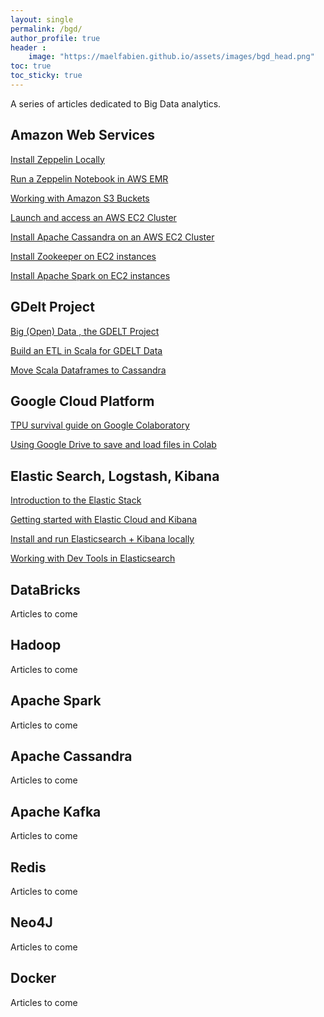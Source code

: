 ```yaml
---
layout: single
permalink: /bgd/
author_profile: true
header :
    image: "https://maelfabien.github.io/assets/images/bgd_head.png"
toc: true
toc_sticky: true
---
```


A series of articles dedicated to Big Data analytics.

## Amazon Web Services

[Install Zeppelin Locally](https://maelfabien.github.io/bigdata/zeppelin_local/)

[Run a Zeppelin Notebook in AWS EMR](https://maelfabien.github.io/bigdata/zeppelin_emr/)

[Working with Amazon S3 Buckets](https://maelfabien.github.io/bigdata/storage/)

[Launch and access an AWS EC2 Cluster](https://maelfabien.github.io/bigdata/EC2/)

[Install Apache Cassandra on an AWS EC2 Cluster](https://maelfabien.github.io/bigdata/EC2_Cassandra/)

[Install Zookeeper on EC2 instances](https://maelfabien.github.io/bigdata/ZK/)

[Install Apache Spark on EC2 instances](https://maelfabien.github.io/bigdata/Spark/)


## GDelt Project

[Big (Open)  Data , the GDELT Project](https://maelfabien.github.io/bigdata/zeppelin-GDELT/)

[Build an ETL in Scala for GDELT Data](https://maelfabien.github.io/bigdata/Scala/)

[Move Scala Dataframes to Cassandra](https://maelfabien.github.io/bigdata/Scala_Cassandra/)

## Google Cloud Platform

[TPU survival guide on Google Colaboratory](https://maelfabien.github.io/bigdata/ColabTPU/)

[Using Google Drive to save and load files in Colab](https://maelfabien.github.io/bigdata/ColabDrive/)

## Elastic Search, Logstash, Kibana

[Introduction to the Elastic Stack](https://maelfabien.github.io/bigdata/ElasticStack/)

[Getting started with Elastic Cloud and Kibana](https://maelfabien.github.io/bigdata/ElasticCloud/)

[Install and run Elasticsearch + Kibana locally](https://maelfabien.github.io/bigdata/Elasticsearch/)

[Working with Dev Tools in Elasticsearch](https://maelfabien.github.io/bigdata/DevTools/)

## DataBricks

Articles to come

## Hadoop

Articles to come

## Apache Spark

Articles to come

## Apache Cassandra

Articles to come

## Apache Kafka

Articles to come

## Redis

Articles to come

## Neo4J

Articles to come

## Docker 

Articles to come
